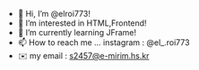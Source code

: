 - 👋 Hi, I’m @elroi773!
- 👀 I’m interested in HTML,Frontend! 
- 🌱 I’m currently learning JFrame!
- 📫 How to reach me ... instagram : @el_.roi773
- ✉️ my email : s2457@e-mirim.hs.kr 
